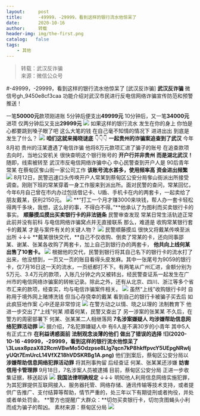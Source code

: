 ```yaml
---
layout:     post
title:      -49999，-29999，看到这样的银行流水他惊呆了
date:       2020-10-16
author:     转载
header-img: img/the-first.png
catalog:   false
tags:
    - 其他
---
```


<blockquote><p>转载：武汉反诈骗<br>
来源：微信公众号</p></blockquote>

#-49999，-29999，看到这样的银行流水他惊呆了
[武汉反诈骗]
**武汉反诈骗**
微信号gh_9450e8cf3caa
功能介绍对武汉市民进行反电信网络诈骗宣传防范和预警推送！

一笔**50000元**款项刚进账
5分钟后便支出**49999元**
10分钟后，又一笔**34000元**进项
仅两分钟后又支出**29999元**
![]({{site.baseurl}}/postimg/3Lusx8pzaX82RcmVBwMo5Odzpse8LIg7ldiaU98BBibqJSRBGjaibZEs0zzqyfFZcW2KqmPwlmCGLpTVibc0eFdVIg.gif)
如果这样的银行流水
发生在你的身上
你怕是心都要跳到嗓子眼了吧
这么大笔的钱
在自己毫不知情的情况下
进进出出
到底是发生了什么？
![]({{site.baseurl}}/postimg/3Lusx8pzaX82RcmVBwMo5Odzpse8LIg7gsgpVeNrHjxYdGzzMyJO2iaIQunLZiamvFevWsQwJmGsicxJXZH4YMbJw.jpeg)
**咱们这就来揭晓谜底**
👇👇👇
**一起贵州的诈骗案追查到了武汉**
今年8月初
贵州的汪某遭遇了电信诈骗
他将8万元款项汇进了骗子的账号
在追查款项去向时，当地公安机关
很快查明这个银行账号的
**开户行并非贵州**
**而是湖北武汉！**
随即，线索被转至
武汉市反电信网络诈骗中心
中心民警查到开户人是
90后青年常某
在蔡甸区奓山街一家公司工作
**该账号流水甚多，使用频率高**
**资金进出频繁**
![]({{site.baseurl}}/postimg/3Lusx8pzaX82RcmVBwMo5Odzpse8LIg7PXIyaUECKptccv5jBfSiaCSEfC4CRo12K7EguXQuPLFZsv8iazRlaJJw.gif)
8月12日，民警迅速口头传唤开户人常某到蔡甸区公安分局奓山街派出所接受调查。刚刚下班的常某穿着一身工作服来到派出所。面对民警的查问，常某回忆，今年6月自己曾在市内办过包括借记卡、U盾、手机卡在内的两套卡，一起卖给了朋友戴某，获利2150元。
![]({{site.baseurl}}/postimg/3Lusx8pzaX82RcmVBwMo5Odzpse8LIg73pQVBPhduANZqxqmlfib0j0G1zSZX6I0kEQAuHw5ia339XvaRGfDYyKA.jpeg)
**“打工一个月才赚3000来块钱，帮人办一套卡轻松得两千多块，我想，这么好的事，不得白不得。”**他承认了为图利而买卖银行卡的事实。
**顺藤摸瓜摸出买卖银行卡的非法链条**
民警审查发现
常某日常生活轨迹正常
此前并没有前科
与电信网络诈骗窝点并无直接联系
那么，难道是
收购常某银行套卡的戴某
才是与案件有关的关键人物？
![]({{site.baseurl}}/postimg/3Lusx8pzaX82RcmVBwMo5Odzpse8LIg76hS2jqtNTD8uG9gSxZicMgKnnNaqml5WM80MR1hBJrB4tyPB2pzf9lg.jpeg)
民警顺藤摸瓜
很快又将戴某传唤至派出所
↓↓↓
**戴某很快交代，**自己不仅收购、倒卖了常某的卡，还向同事邵某、谢某、张某各收购了两套卡，加上自己到银行办的两套卡，
**他共向上线何某出售了10套卡。**
![]({{site.baseurl}}/postimg/3Lusx8pzaX82RcmVBwMo5Odzpse8LIg7ZrWkV9dsSVic05aBed5US6FjQ038TbcdvCwTaSib6ibQK8j198Dp0HJBw.jpeg)
根据他的交代，民警到银行将其自己名下的银行卡的流水打了出来，他没想到，一页又一页的账目看得头皮发麻。其中一张尾号为9059的银行卡，仅7月16日这一天的流水，一页纸都打不下。有两笔从广州汇进，金额分别为5万元、3.4万元的款项，入账几分钟之内又被转出，经民警查证系一起发生在广州市的电信网络诈骗案的转帐记录。除此之外，还有从北京、四川、浙江等多个省市汇来的款项，经查实，均与电信诈骗案件相关。
![]({{site.baseurl}}/postimg/3Lusx8pzaX82RcmVBwMo5Odzpse8LIg73EWUlP8kiaRHTw6k6g3y199Ft9VAxIbbWNH2V2iaicZ5c4ibUttQJglHpA.jpeg)
虽然“上线”收购银行卡时
自称用于境外网上赌博洗钱
但当心存侥幸的戴某
看到自己的银行卡被骗子买去后
如此疯狂地作案
心中还是非常惊诧
![]({{site.baseurl}}/postimg/3Lusx8pzaX82RcmVBwMo5Odzpse8LIg7Eic8lQdOgGH21EkuncUGeqkvcB9ZaZrKzdrHA38ttvqbD528qKPxrgQ.jpeg)
在警方动之以情、晓之以理的
法制教育下
他进一步交出了“上线”何某
顺着何某，民警又查出了
另一涉案的张某某
不久后，在警方的周密部署下
何某、张某某二人相继落网
**7名涉案嫌疑人**
**均涉嫌帮助信息网络犯罪活动罪**
![]({{site.baseurl}}/postimg/3Lusx8pzaX82RcmVBwMo5Odzpse8LIg7maozwlbdqlEZMubFR76uMtofMaoicWI4bx9FfuJrLWvCxicDLic8iaQ2Wg.png)
据介绍，7名犯罪嫌疑人中
有6人是不满30岁的小青年
其中5人有正式工作
**在利益诱惑面前**
**法制观念淡薄的他们**
**做出了错误的选择**
**![](2020-10-16
-49999，-29999，看到这样的银行流水他惊呆了\\3Lusx8pzaX82RcmVBwMo5Odzpse8LIg7qcn7kP8hkffpvcY5UEpgNRwIjyUQt7EmUrcL14VfXZ18hVDSKRBg1A.png)**
他们到案后，蔡甸区公安分局以
**涉嫌帮助信息网络犯罪活动罪**
将其刑事拘留
后经查证
何某、张某某还涉嫌
**妨害信用卡管理罪**
9月18日，7名涉案人员被逮捕
目前，蔡甸区公安分局
正进一步收集证据，移送起诉
![]({{site.baseurl}}/postimg/3Lusx8pzaX82RcmVBwMo5Odzpse8LIg7uDl4LXdYWRz22FwicdmTWBNr3G9XMnlZrbCSzRdVTFSZp4xOlBqrwUA.png)
**我国法律明确规定**
↓↓↓
明知他人利用信息网络实施犯罪，为其犯罪提供互联网接入、服务器托管、网络存储、通讯传输等技术支持，或者提供广告推广、支付结算等帮助，情节严重的，处三年以下有期徒刑或者拘役，并处或者单处罚金。
**警方也提醒广大群众：**切勿买卖银行卡，切勿贪图蝇头小利而成为骗子的帮凶。
素材来源：蔡甸区分局
![]({{site.baseurl}}/postimg/8wBAcE4t1v5qRiceo4SyCEZ3FIGcS8sOaMq6pTYHrRpzFn1f8TibLbiaAWrQriczkp3BiaLEibGfmG9Kibttguia6XAq4Q.jpeg)
